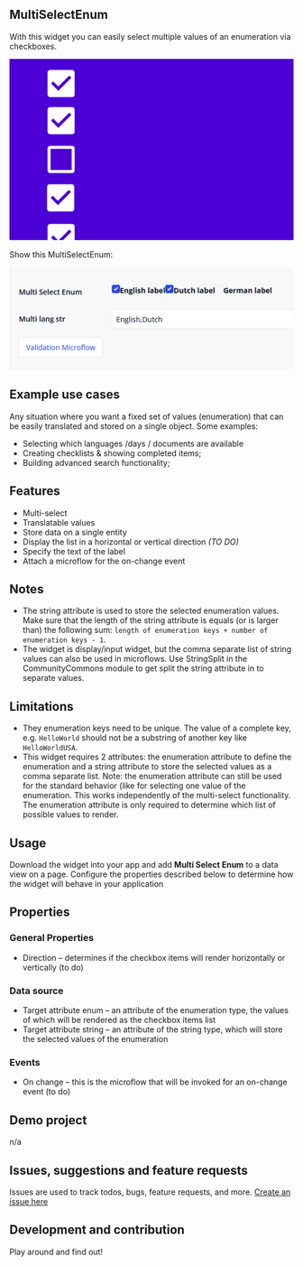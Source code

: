 ## MultiSelectEnum
With this widget you can easily select multiple values of an enumeration via checkboxes.


![appstore](/assets/multi-select-enum_appstore_001.png)

Show this MultiSelectEnum:

![preview](/assets/Screenshot_001.PNG)


## Example use cases
Any situation where you want a fixed set of values (enumeration) that can be easily translated and stored on a single object. Some examples:
- Selecting which languages /days / documents are available
- Creating checklists & showing completed items;
- Building advanced search functionality;

## Features 
- Multi-select 
- Translatable values
- Store data on a single entity
- Display the list in a horizontal or vertical direction *(TO DO)*
- Specify the text of the label
- Attach a microflow for the on-change event

## Notes
- The string attribute is used to store the selected enumeration values. Make sure that the length of the string attribute is equals (or is larger than) the following sum: `length of enumeration keys + number of enumeration keys - 1`. 
- The widget is display/input widget, but the comma separate list of string values can also be used in microflows. Use StringSplit in the CommunityCommons module to get split the string attribute in to separate values.

## Limitations
- They enumeration keys need to be unique. The value of a complete key, e.g. `HelloWorld` should not be a substring of another key like `HelloWorldUSA`.
- This widget requires 2 attributes: the enumeration attribute to define the enumeration and a string attribute to store the selected values as a comma separate list. Note: the enumeration attribute can still be used for the standard behavior (like for selecting one value of the enumeration. This works independently of the multi-select functionality. The enumeration attribute is only required to determine which list of possible values to render.

## Usage
Download the widget into your app and add **Multi Select Enum** to a data view on a page. Configure the properties described below to determine how the widget will behave in your application

## Properties

### General Properties
- Direction – determines if the checkbox items will render horizontally or vertically (to do)

### Data source
- Target attribute enum – an attribute of the enumeration type, the values of which will be rendered as the checkbox items list
- Target attribute string – an attribute of the string type, which will store the selected values of the enumeration

### Events
- On change – this is the microflow that will be invoked for an on-change  event  (to do)

## Demo project
n/a

## Issues, suggestions and feature requests
Issues are used to track todos, bugs, feature requests, and more. [Create an issue here](https://github.com/stephanbruijnis/mx-multiSelectEnum/issues)

## Development and contribution
Play around and find out!